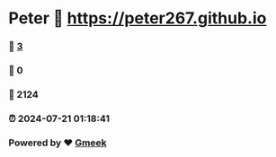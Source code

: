 # Peter :link: https://peter267.github.io 
### :page_facing_up: [3](https://peter267.github.io/tag.html) 
### :speech_balloon: 0 
### :hibiscus: 2124 
### :alarm_clock: 2024-07-21 01:18:41 
### Powered by :heart: [Gmeek](https://github.com/Meekdai/Gmeek)

